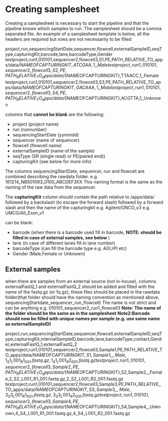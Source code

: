 # Creating samplesheet
Creating a samplesheet is necessary to start the pipeline and that the pipeline knows which samples to run. The samplesheet should be a comma seperated file.
An example of a samplesheet template is below, all the headers are required but rows are not necessarily to be filled

project,run,sequencingStartDate,sequencer,flowcell,externalSampleID,seqType,capturingKit,barcode,lane,barcodeType,Gender
testproject,run1,010101,sequencer2,flowcell3,S1,PE,PATH_RELATIVE_TO_apps/data/${NAMEOFCAPTURINGKIT},ATCGAA,1,,Male
testproject,run1,010101,sequencer2,flowcell3,S2,PE,PATH_RELATIVE_TO_apps/data/${NAMEOFCAPTURINGKIT},TTAACC,1,,Female
testproject,run1,010101,sequencer2,flowcell3,S3,PE,PATH_RELATIVE_TO_apps/data/${NAMEOFCAPTURINGKIT},GACAAA,1,,Male
testproject,run1,010101,sequencer2,flowcell3,S4,PE,PATH_RELATIVE_TO_apps/data/${NAMEOFCAPTURINGKIT},ACGTTA,1,,Unknown

columns that **cannot be blank** are the following:

- project (project name)
- run (runnumber)
- sequencingStartDate (yymmdd)
- sequencer (name of sequencer)
- flowcell (flowcell name)
- externalSampleID (name of the sample)
- seqType (SR (single read) or PE(paired end))
- capturingKit (see below for more info)


The columns sequencingStartDate, sequencer, run and flowcell are combined describing the rawdata folder. e.g. 161214\_NB501093\_0100_ABCDEF3XX 
This naming format is the same as the naming of the raw data from the sequencer. 

The **capturingKit** column should contain the path relative to /apps/data/ followed by a backslash (to escape the forward slash) followed by a forward slash and then the name of the capturingkit
e.g. Agilent\/ONCO_v3
e.g. UMCG\/All\_Exon_v1

can be blank:

- barcode (when there is a barcode used fill in barcode, **NOTE: should be filled in case of external samples, see below** )
- lane (in case of different lanes fill in lane number)
- barcodeType (can fill the barcode type e.g. AGI,rPI etc)
- Gender (Male,Female or Unknown)

## External samples

when there are samples from an external source (not in-house), columns externalFastQ\_1 and externalFastQ\_2 should be added and filled with the name of the fastq.gz (or fq.gz), these files should be placed in the rawdata folder(that folder should have the naming convention as mentioned above, sequencingStartdate\_sequencer\_run\_flowcell) The name is not strict and can be anything e.g. 010101_sequencer2_run1_flowcell3
**Note: The name of the folder should be the same as in the samplesheet**
**Note2:Barcode should now be filled with unique names per sample (e.g. use same name as externalSampleID)**

project,run,sequencingStartDate,sequencer,flowcell,externalSampleID,seqType,capturingKit,internalSampleID,barcode,lane,barcodeType,contact,Gender,externalFastQ_1,externalFastQ_2
testproject,run1,010101,sequencer2,flowcell3,Sample1,PE,PATH_RELATIVE_TO_apps/data/${NAMEOFCAPTURINGKIT},S1,Sample1,,,Male,1_S1_L001_R1_001.fastq.gz,1_S1_L001_R2_001.fastq.gz
testproject,run1,010101,sequencer2,flowcell3,Sample2,PE,PATH_RELATIVE_TO_apps/data/${NAMEOFCAPTURINGKIT},S2,Sample2,,,Female,2_S2_L001_R1_001.fastq.gz,2_S2_L001_R2_001.fastq.gz
testproject,run1,010101,sequencer2,flowcell3,Sample3,PE,PATH_RELATIVE_TO_apps/data/${NAMEOFCAPTURINGKIT},S3,Sample3,,,Male,3_S3_L001_R1_001.fastq.gz,3_S3_L001_R2_001.fastq.gz
testproject,run1,010101,sequencer2,flowcell3,Sample4,PE,PATH_RELATIVE_TO_apps/data/${NAMEOFCAPTURINGKIT},S4,Sample4,,,Unknown,4_S4_L001_R1_001.fastq.gz,4_S4_L001_R2_001.fastq.gz
